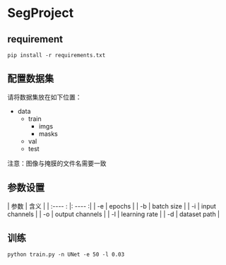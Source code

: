 # SegProject

## requirement

    pip install -r requirements.txt

## 配置数据集

请将数据集放在如下位置：

- data
    + train
        - imgs
        - masks
    + val
    + test
 
注意：图像与掩膜的文件名需要一致


## 参数设置

|  参数   | 含义  |
|  :---- : |: ----  :|
| -e  | epochs |
| -b  | batch size |
| -i  | input channels |
| -o  | output channels |
| -l  | learning rate |
| -d  | dataset path |


## 训练

    python train.py -n UNet -e 50 -l 0.03


